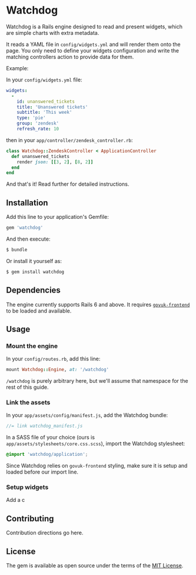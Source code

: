 # Watchdog
Watchdog is a Rails engine designed to read and present widgets, which
are simple charts with extra metadata.

It reads a YAML file in `config/widgets.yml` and will render them onto
the page. You only need to define your widgets configuration and write
the matching controllers action to provide data for them.


Example:

In your `config/widgets.yml` file:

```yaml
widgets:
  -
    id: unanswered_tickets
    title: 'Unanswered tickets'
    subtitle: 'This week'
    type: 'pie'
    group: 'zendesk'
    refresh_rate: 10
```

then in your `app/controller/zendesk_controller.rb`:

```ruby
class Watchdog::ZendeskController < ApplicationController
  def unanswered_tickets
    render json: [[3, 2], [8, 2]]
  end
end
```

And that's it! Read further for detailed instructions.


## Installation
Add this line to your application's Gemfile:

```ruby
gem 'watchdog'
```

And then execute:
```bash
$ bundle
```

Or install it yourself as:
```bash
$ gem install watchdog
```

## Dependencies

The engine currently supports Rails 6 and above. It requires
[`govuk-frontend`](https://github.com/alphagov/govuk-frontend/blob/master/docs/installation/installing-with-npm.md) to be loaded and available.

## Usage

### Mount the engine

In your `config/routes.rb`, add this line:

```ruby
mount Watchdog::Engine, at: '/watchdog'
```

`/watchdog` is purely arbitrary here, but we'll assume that namespace
for the rest of this guide.

### Link the assets

In your `app/assets/config/manifest.js`, add the Watchdog bundle:

```js
//= link watchdog_manifest.js
```

In a SASS file of your choice (ours is
`app/assets/stylesheets/core.css.scss`), import the Watchdog
stylesheet:

```css
@import 'watchdog/application';
```

Since Watchdog relies on `govuk-frontend` styling, make sure it is
setup and loaded before our import line.

### Setup widgets

Add a c

## Contributing
Contribution directions go here.

## License
The gem is available as open source under the terms of the [MIT License](https://opensource.org/licenses/MIT).
